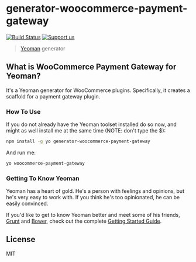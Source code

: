 # generator-woocommerce-payment-gateway

[![Build Status](https://secure.travis-ci.org/sir-daniel/generator-woocommerce-payment-gateway.png?branch=master)](https://travis-ci.org/sir-daniel/generator-woocommerce-payment-gateway) [![Support us](http://img.shields.io/gittip/SiR-DanieL.svg)](https://www.gittip.com/SiR-DanieL/)

> [Yeoman](http://yeoman.io) generator


## What is WooCommerce Payment Gateway for Yeoman?

It's a Yeoman generator for WooCommerce plugins. Specifically, it creates a scaffold for a payment gateway plugin.

### How To Use

If you do not already have the Yeoman toolset installed do so now, and might as well install me at the same time (NOTE: don't type the $):

```bash
npm install -g yo generator-woocommerce-payment-gateway
```

And run me:

```bash
yo woocommerce-payment-gateway
```

### Getting To Know Yeoman

Yeoman has a heart of gold. He's a person with feelings and opinions, but he's very easy to work with. If you think he's too opinionated, he can be easily convinced.

If you'd like to get to know Yeoman better and meet some of his friends, [Grunt](http://gruntjs.com) and [Bower](http://bower.io), check out the complete [Getting Started Guide](https://github.com/yeoman/yeoman/wiki/Getting-Started).


## License

MIT
